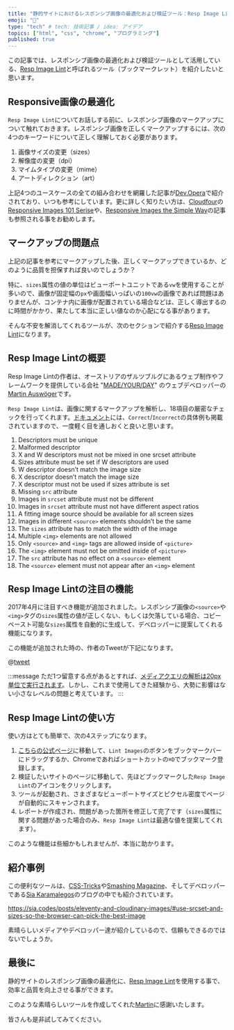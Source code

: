 ```yaml
---
title: "静的サイトにおけるレスポンシブ画像の最適化および検証ツール：Resp Image Lint"
emoji: "📑"
type: "tech" # tech: 技術記事 / idea: アイデア
topics: ["html", "css", "chrome", "プログラミング"]
published: true
---
```



この記事では、レスポンシブ画像の最適化および検証ツールとして活用している、[Resp Image Lint](https://github.com/ausi/RespImageLint)と呼ばれるツール（ブックマークレット）を紹介したいと思います。

## Responsive画像の最適化
`Resp Image Lint`についてお話しする前に、レスポンシブ画像のマークアップについて触れておきます。レスポンシブ画像を正しくマークアップするには、次の4つのキーワードについて正しく理解しておく必要があります。

1. 画像サイズの変更（sizes）
2. 解像度の変更（dpi）
3. マイムタイプの変更（mime）
4. アートディレクション（art）

上記4つのユースケースの全ての組み合わせを網羅した記事が[Dev.Opera](https://dev.opera.com/articles/responsive-images/)で紹介されており、いつも参考にしています。更に詳しく知りたい方は、[Cloudfour](https://cloudfour.com/)の[Responsive Images 101 Serise](https://cloudfour.com/thinks/responsive-images-101-definitions/)や、[Responsive Images the Simple Way](https://cloudfour.com/thinks/responsive-images-the-simple-way/)の記事も参照される事をお勧めします。


## マークアップの問題点
上記の記事を参考にマークアップした後、正しくマークアップできているか、どのように品質を担保すれば良いのでしょうか？

特に、`sizes`属性の値の単位はビューポートユニットである`vw`を使用することが多いので、画像が固定幅の`px`や画面幅いっぱいの`100vw`の画像であれば問題はありませんが、コンテナ内に画像が配置されている場合などは、正しく導出するのに時間がかかり、果たして本当に正しい値なのか心配になる事があります。

そんな不安を解消してくれるツールが、次のセクションで紹介する[Resp Image Lint](https://github.com/ausi/RespImageLint)になります。


## Resp Image Lintの概要
Resp Image Lintの作者は、オーストリアのザルツブルグにあるウェブ制作やフレームワークを提供している会社 "[MADE/YOUR/DAY](https://myd.at/)" のウェブデベロッパーの[Martin Auswöger](https://twitter.com/ausi)です。

`Resp Image Lint`は、画像に関するマークアップを解析し、18項目の厳密なチェックを行ってくれます。[ドキュメント](https://ausi.github.io/respimagelint/docs.html)には、`Correct`/`Incorrect`の具体例も掲載されていますので、一度軽く目を通しおくと良いと思います。

1. Descriptors must be unique
2. Malformed descriptor
3. X and W descriptors must not be mixed in one srcset attribute
4. Sizes attribute must be set if W descriptors are used
5. W descriptor doesn’t match the image size
6. X descriptor doesn’t match the image size
7. X descriptor must not be used if sizes attribute is set
8. Missing `src` attribute
9. Images in `srcset` attribute must not be different
10. Images in `srcset` attribute must not have different aspect ratios
11. A fitting image source should be available for all screen sizes
12. Images in different `<source>` elements shouldn’t be the same
13. The `sizes` attribute has to match the width of the image
14. Multiple `<img>` elements are not allowed
15. Only `<source>` and `<img>` tags are allowed inside of `<picture>`
16. The `<img>` element must not be omitted inside of `<picture>`
17. The `src` attribute has no effect on a `<source>` element
18. The `<source>` element must not appear after an `<img>` element


## Resp Image Lintの注目の機能
2017年4月に注目すべき機能が追加されました。レスポンシブ画像の`<source>`や`<img>`タグの`sizes`属性の値が正しくない、もしくは欠落している場合、コピーペースト可能な`sizes`属性を自動的に生成して、デベロッパーに提案してくれる機能になります。

この機能が追加された時の、作者のTweetが下記になります。


@[tweet](https://twitter.com/ausi/status/852637758359298048)


:::message
ただ1つ留意する点があるとすれば、[メディアクエリの解析は20px単位で実行されます](https://github.com/ausi/respimagelint/issues/25#issuecomment-294025130)。しかし、これまで使用してきた経験から、大勢に影響はない小さなレベルの問題と考えています。
:::


## Resp Image Lintの使い方
使い方はとても簡単で、次の4ステップになります。

1. [こちらの公式ページ](https://ausi.github.io/respimagelint/)に移動して、`Lint Images`のボタンをブックマークバーにドラッグするか、Chromeであればショートカットの`⌘D`でブックマーク登録します。
2. 検証したいサイトのページに移動して、先ほどブックマークした`Resp Image Lint`のアイコンをクリックします。
3. ツールが起動され、さまざまなビューポートサイズとピクセル密度でページが自動的にスキャンされます。
4. レポートが作成され、問題があった箇所を修正して完了です（`sizes`属性に関する問題があった場合のみ、`Resp Image Lint`は最適な値を提案してくれます）。

このような機能は些細かもしれませんが、本当に助かります。


## 紹介事例
この便利なツールは、[CSS-Tricks](https://twitter.com/css/status/978390008485724160)や[Smashing Magazine](https://twitter.com/smashingmag/status/732537169902899200)、そしてデベロッパーである[Sia Karamalegos](https://twitter.com/TheGreenGreek)のブログの中でも紹介されています。

https://sia.codes/posts/eleventy-and-cloudinary-images/#use-srcset-and-sizes-so-the-browser-can-pick-the-best-image

素晴らしいメディアやデベロッパー達が紹介しているので、信頼もできるのではないでしょうか。

## 最後に
静的サイトのレスポンシブ画像の最適化に、[Resp Image Lint](https://github.com/ausi/respimagelint)を使用する事で、効率と品質を向上させる事ができます。

このような素晴らしいツールを作成してくれた[Martin](https://twitter.com/ausi)に感謝いたします。

皆さんも是非試してみてください。

